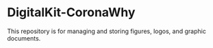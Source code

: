 # DigitalKit-CoronaWhy
This repository is for managing and storing figures, logos, and graphic documents.
